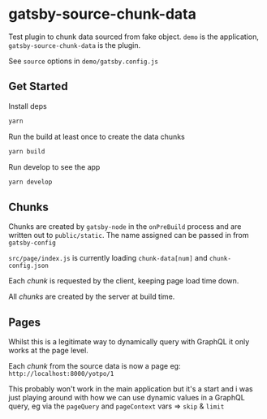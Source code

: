 # gatsby-source-chunk-data

Test plugin to chunk data sourced from fake object. `demo` is the application, `gatsby-source-chunk-data` is the plugin.

See `source` options in `demo/gatsby.config.js`

## Get Started

Install deps

```sh
yarn
```

Run the build at least once to create the data chunks

```sh
yarn build
```

Run develop to see the app

```sh
yarn develop
```

## Chunks

Chunks are created by `gatsby-node` in the `onPreBuild` process and are written out to `public/static`. The name assigned can be passed in from `gatsby-config`

`src/page/index.js` is currently loading `chunk-data[num]` and `chunk-config.json`

Each _chunk_ is requested by the client, keeping page load time down.

All _chunks_ are created by the server at build time.

## Pages

Whilst this is a legitimate way to dynamically query with GraphQL it only works at the page level.

Each _chunk_ from the source data is now a page eg: `http://localhost:8000/yotpo/1`

This probably won't work in the main application but it's a start and i was just playing around with how we can use dynamic values in a GraphQL query, eg via the `pageQuery` and `pageContext` vars => `skip` & `limit`
